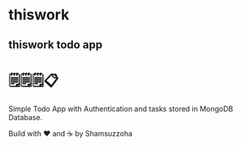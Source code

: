 # thiswork

## thiswork todo app <h1>🗒🗒🗒📋</h1>
Simple Todo App with Authentication and tasks stored in MongoDB Database.

Build with <span>♥️</span> and <span>☕️</span> by Shamsuzzoha
